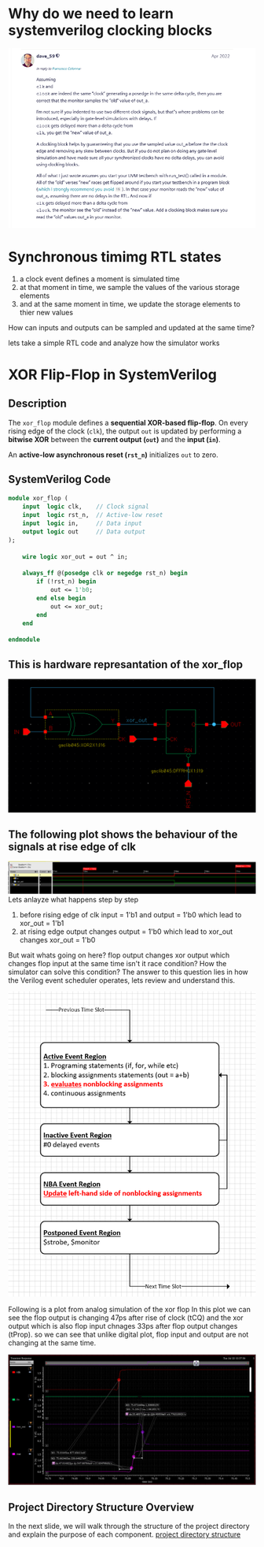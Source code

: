 # Why do we need to learn systemverilog clocking blocks  #
![clocking blocks neccessity](/figures/dave_rich_refer_clocking_blocks_necessity.png "clocking blocks neccessity")

# Synchronous timimg RTL states #
1. a clock event defines a moment is simulated time
2. at that moment in time, we sample the values of the various storage elements
3. and at the same moment in time, we update the storage elements to thier new values

How can inputs and outputs can be sampled and updated at the same time?

lets take a simple RTL code and analyze how the simulator works

# XOR Flip-Flop in SystemVerilog

## Description
The `xor_flop` module defines a **sequential XOR-based flip-flop**. On every rising edge of the clock (`clk`), the output `out` is updated by performing a **bitwise XOR** between the **current output (`out`)** and the **input (`in`)**.

An **active-low asynchronous reset (`rst_n`)** initializes `out` to zero.

## SystemVerilog Code
```systemverilog
module xor_flop (
    input  logic clk,    // Clock signal
    input  logic rst_n,  // Active-low reset
    input  logic in,     // Data input
    output logic out     // Data output
);

    wire logic xor_out = out ^ in;

    always_ff @(posedge clk or negedge rst_n) begin
        if (!rst_n) begin
            out <= 1'b0;
        end else begin
            out <= xor_out;
        end
    end

endmodule
```
## This is hardware represantation of the xor_flop ##
![xor flop](/figures/xor_ff.png "xor flop")

## The following plot shows the behaviour of the signals at rise edge of clk ##
![xor flop_plot](/figures/xor_ff_plot.png "xor flop plot")
Lets anlayze what happens step by step
1. before rising edge of clk input = 1'b1 and output = 1'b0 which lead to xor_out = 1'b1
2. at rising edge output changes output = 1'b0 which lead to xor_out changes xor_out = 1'b0

But wait whats going on here?
flop output changes xor output which changes flop input at the same time isn't it race condition?
How the simulator can solve this condition?
The answer to this question lies in how the Verilog event scheduler operates, lets review and understand this.

![verilog event scheduler](/figures/verilog_event_scheduler.png "verilog event scheduler")

Following is a plot from analog simulation of the xor flop
In this plot we can see the flop output is changing 47ps after rise of clock (tCQ) and the xor output which is also flop input
chnages 33ps after flop output changes (tProp). so we can see that unlike digital plot, flop input and output are not changing at the same time.

![xor flop_analog_plot](/figures/xor_ff_analog_plot.png "xor flop analog_plot")

## Project Directory Structure Overview

In the next slide, we will walk through the structure of the project directory and explain the purpose of each component.
[project directory structure](02_directory_structure.md)




